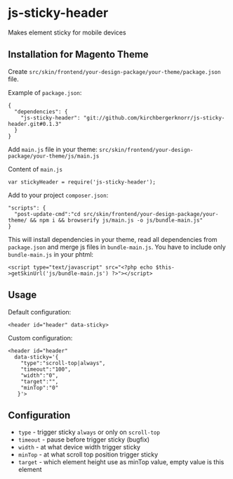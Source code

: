 # js-sticky-header

Makes element sticky for mobile devices

## Installation for Magento Theme

Create `src/skin/frontend/your-design-package/your-theme/package.json` file.

Example of `package.json`:

```
{
  "dependencies": {
    "js-sticky-header": "git://github.com/kirchbergerknorr/js-sticky-header.git#0.1.3"
  }
}
```

Add `main.js` file in your theme:
`src/skin/frontend/your-design-package/your-theme/js/main.js`

Content of `main.js`
```
var stickyHeader = require('js-sticky-header');
```

Add to your project `composer.json`:

```
"scripts": {
  "post-update-cmd":"cd src/skin/frontend/your-design-package/your-theme/ && npm i && browserify js/main.js -o js/bundle-main.js"
}
```

This will install dependencies in your theme, read all dependencies from `package.json` and merge js files in `bundle-main.js`.
You have to include only `bundle-main.js` in your phtml:

```
<script type="text/javascript" src="<?php echo $this->getSkinUrl('js/bundle-main.js') ?>"></script>
```

## Usage

Default configuration:

    <header id="header" data-sticky>

Custom configuration:

    <header id="header"
      data-sticky='{
        "type":"scroll-top|always",
        "timeout":"100",
        "width":"0",
        "target":"",
        "minTop":"0"
       }'>

## Configuration

- `type` - trigger sticky `always` or only on `scroll-top`
- `timeout` - pause before trigger sticky (bugfix)
- `width` - at what device width trigger sticky
- `minTop` - at what scroll top position trigger sticky
- `target` - which element height use as minTop value, empty value is this element
